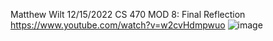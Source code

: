 Matthew Wilt
12/15/2022
CS 470
MOD 8: Final Reflection
https://www.youtube.com/watch?v=w2cvHdmpwuo
![image](https://user-images.githubusercontent.com/66743349/207402321-226d4a45-b248-4699-91d2-c7334ff8cbe5.png)
